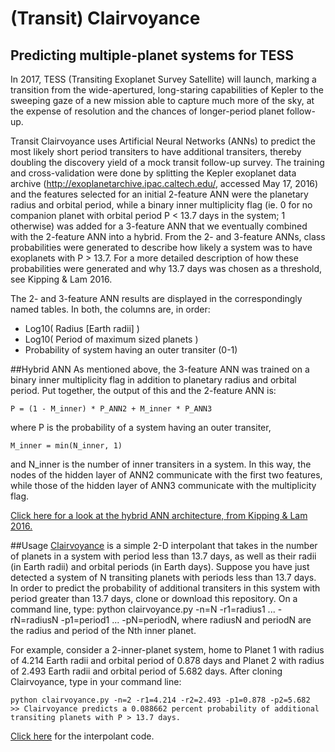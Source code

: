 # (Transit) Clairvoyance
## Predicting multiple-planet systems for TESS

In 2017, TESS (Transiting Exoplanet Survey Satellite) will launch, marking a transition from the wide-apertured, long-staring capabilities of Kepler to the sweeping gaze of a new mission able to capture much more of the sky, at the expense of resolution and the chances of longer-period planet follow-up.

Transit Clairvoyance uses Artificial Neural Networks (ANNs) to predict the most likely short period transiters to have additional transiters, thereby doubling the discovery yield of a mock transit follow-up survey. The training and cross-validation were done by splitting the Kepler exoplanet data archive (http://exoplanetarchive.ipac.caltech.edu/, accessed May 17, 2016) and the features selected for an initial 2-feature ANN were the planetary radius and orbital period, while a binary inner multiplicity flag (ie. 0 for no companion planet with orbital period P < 13.7 days in the system; 1 otherwise) was added for a 3-feature ANN that we eventually combined with the 2-feature ANN into a hybrid. From the 2- and 3-feature ANNs, class probabilities were generated to describe how likely a system was to have exoplanets with P > 13.7. For a more detailed description of how these probabilities were generated and why 13.7 days was chosen as a threshold, see Kipping & Lam 2016. 

The 2- and 3-feature ANN results are displayed in the correspondingly named tables. In both, the columns are, in order:
- Log10( Radius [Earth radii] )
- Log10( Period of maximum sized planets )
- Probability of system having an outer transiter (0-1)

##Hybrid ANN
As mentioned above, the 3-feature ANN was trained on a binary inner multiplicity flag in addition to planetary radius and orbital period. Put together, the output of this and the 2-feature ANN is:
```
P = (1 - M_inner) * P_ANN2 + M_inner * P_ANN3
```
where P is the probability of a system having an outer transiter, 
```
M_inner = min(N_inner, 1)
```
and N_inner is the number of inner transiters in a system. In this way, the nodes of the hidden layer of ANN2 communicate with the first two features, while those of the hidden layer of ANN3 communicate with the multiplicity flag. 

[Click here for a look at the hybrid ANN architecture, from Kipping & Lam 2016.](HybridANN.png)

##Usage
[Clairvoyance](clairvoyance.py) is a simple 2-D interpolant that takes in the number of planets in a system with period less than 13.7 days, as well as their radii (in Earth radii) and orbital periods (in Earth days). Suppose you have just detected a system of N transiting planets with periods less than 13.7 days. In order to predict the probability of additional transiters in this system with period greater than 13.7 days, clone or download this repository. On a command line, type: python clairvoyance.py -n=N -r1=radius1 ... -rN=radiusN -p1=period1 ... -pN=periodN, where radiusN and periodN are the radius and period of the Nth inner planet. 

For example, consider a 2-inner-planet system, home to Planet 1 with radius of 4.214 Earth radii and orbital period of 0.878 days and Planet 2 with radius of 2.493 Earth radii and orbital period of 5.682 days. After cloning Clairvoyance, type in your command line:
```
python clairvoyance.py -n=2 -r1=4.214 -r2=2.493 -p1=0.878 -p2=5.682
>> Clairvoyance predicts a 0.088662 percent probability of additional transiting planets with P > 13.7 days.
```

[Click here](hybrid_ann.py) for the interpolant code. 

